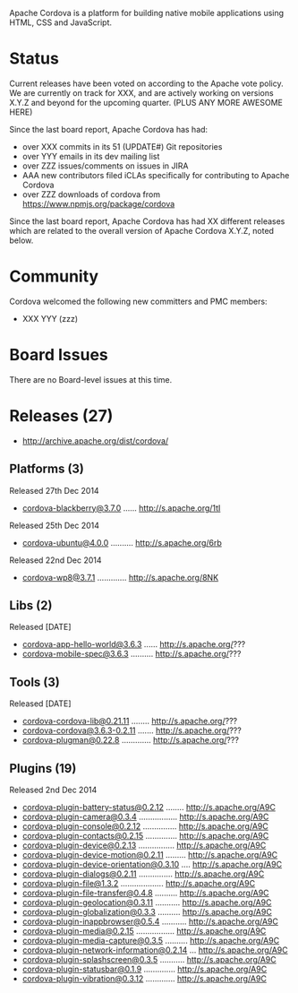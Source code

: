 Apache Cordova is a platform for building native mobile applications using 
HTML, CSS and JavaScript.

# Status

Current releases have been voted on according to the Apache vote policy. We are currently on track for XXX, and are actively working on versions X.Y.Z and
beyond for the upcoming quarter. (PLUS ANY MORE AWESOME HERE)

Since the last board report, Apache Cordova has had:

- over XXX commits in its 51 (UPDATE#) Git repositories
- over YYY emails in its dev mailing list
- over ZZZ issues/comments on issues in JIRA
- AAA new contributors filed iCLAs specifically for contributing to 
Apache Cordova
- over ZZZ downloads of cordova from https://www.npmjs.org/package/cordova

Since the last board report, Apache Cordova has had XX different releases 
which are related to the overall version of Apache Cordova X.Y.Z, noted
below.

# Community

Cordova welcomed the following new committers and PMC members:

- XXX YYY (zzz)

# Board Issues

There are no Board-level issues at this time.

# Releases (27)

- http://archive.apache.org/dist/cordova/

## Platforms (3)

Released 27th Dec 2014

- cordova-blackberry@3.7.0 ...... http://s.apache.org/1tI

Released 25th Dec 2014

- cordova-ubuntu@4.0.0 .......... http://s.apache.org/6rb

Released 22nd Dec 2014

- cordova-wp8@3.7.1 ............. http://s.apache.org/8NK

## Libs (2)

Released [DATE]

- cordova-app-hello-world@3.6.3 ...... http://s.apache.org/???
- cordova-mobile-spec@3.6.3 .......... http://s.apache.org/???

## Tools (3)

Released [DATE]

- cordova-cordova-lib@0.21.11 ........ http://s.apache.org/???
- cordova-cordova@3.6.3-0.2.11 ....... http://s.apache.org/???
- cordova-plugman@0.22.8 ............. http://s.apache.org/???

## Plugins (19)

Released 2nd Dec 2014

- cordova-plugin-battery-status@0.2.12 ........ http://s.apache.org/A9C
- cordova-plugin-camera@0.3.4 ................. http://s.apache.org/A9C
- cordova-plugin-console@0.2.12 ............... http://s.apache.org/A9C
- cordova-plugin-contacts@0.2.15 .............. http://s.apache.org/A9C
- cordova-plugin-device@0.2.13 ................ http://s.apache.org/A9C
- cordova-plugin-device-motion@0.2.11 ......... http://s.apache.org/A9C
- cordova-plugin-device-orientation@0.3.10 .... http://s.apache.org/A9C
- cordova-plugin-dialogs@0.2.11 ............... http://s.apache.org/A9C
- cordova-plugin-file@1.3.2 ................... http://s.apache.org/A9C
- cordova-plugin-file-transfer@0.4.8 .......... http://s.apache.org/A9C
- cordova-plugin-geolocation@0.3.11 ........... http://s.apache.org/A9C
- cordova-plugin-globalization@0.3.3 .......... http://s.apache.org/A9C
- cordova-plugin-inappbrowser@0.5.4 ........... http://s.apache.org/A9C
- cordova-plugin-media@0.2.15 ................. http://s.apache.org/A9C
- cordova-plugin-media-capture@0.3.5 .......... http://s.apache.org/A9C
- cordova-plugin-network-information@0.2.14 ... http://s.apache.org/A9C
- cordova-plugin-splashscreen@0.3.5 ........... http://s.apache.org/A9C
- cordova-plugin-statusbar@0.1.9 .............. http://s.apache.org/A9C
- cordova-plugin-vibration@0.3.12 ............. http://s.apache.org/A9C
